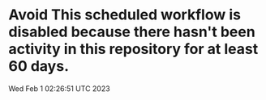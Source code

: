 # Avoid This scheduled workflow is disabled because there hasn't been activity in this repository for at least 60 days.
Wed Feb  1 02:26:51 UTC 2023
